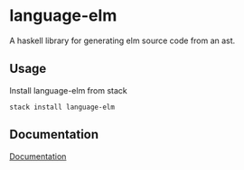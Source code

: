 # language-elm
A haskell library for generating elm source code from an ast.

## Usage
Install language-elm from stack
```
stack install language-elm
```

## Documentation
[Documentation](https://hackage.haskell.org/package/language-elm)

<!--
Import the libraries
```haskell
import Elm.Decleration
import Elm.Expression
import Elm.Import
import Elm.Program
import Elm.Type
```

Declare a program type
```haskell
program : Program
program =
    Program
        "Tuple"
        (Select
            [ Item "first"
            , Item "second"
            , Item "mapFirst"
            , Item "mapSecond"
            ])
        []
        [ Dec
            "first"
            (TApp [TTuple2 (tvar "a1") (tvar "a2"), tvar "a1"])
            [Tuple2 (var "x") (Under)]
            (var "x")
        , Dec
            "second"
            (TApp [TTuple2 (tvar "a1") (tvar "a2"), tvar "a2"])
            [Tuple2 (Under) (var "y")]
            (var "y")
        , Dec
            "mapFirst"
            (TApp
                [ TApp [tvar "a", tvar "b"]
                , TTuple2 (tvar "a") (tvar "a2")
                , TTuple2 (tvar "b") (tvar "a2")
                ])
            [var "func", Tuple2 (var "x") (var "y")]
            (Tuple2 (App "func" [var "x"]) (var "y"))
        , Dec
            "mapSecond"
            (TApp
                [ TApp [tvar "a", tvar "b"]
                , TTuple2 (tvar "a1") (tvar "a")
                , TTuple2 (tvar "a1") (tvar "b")
                ])
            [var "func", Tuple2 (var "x") (var "y")]
            (Tuple2 (var "x") (App "func" [var "y"]))
        ]
```

Then render the program

```haskell
output :: String
output = renderProgram program
```

Which results in the following output

```elm
module Tuple exposing (first, second, mapFirst, mapSecond)

first :: ((a1, a2)) -> a1
first (x, _) = x

second :: ((a1, a2)) -> a2
second (_, y) = y

mapFirst :: (a -> b) -> ((a, a2)) -> ((b, a2))
mapFirst func (x, y) = (func x, y)

mapSecond :: (a -> b) -> ((a1, a)) -> ((a1, b))
mapSecond func (x, y) = (x, func y)
```

-->
